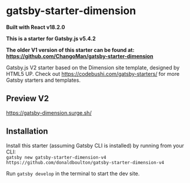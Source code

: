 # gatsby-starter-dimension

**Built with React v18.2.0**

**This is a starter for Gatsby.js v5.4.2**

**The older V1 version of this starter can be found at:**
<br/>
**https://github.com/ChangoMan/gatsby-starter-dimension**

Gatsby.js V2 starter based on the Dimension site template, designed by HTML5 UP. Check out https://codebushi.com/gatsby-starters/ for more Gatsby starters and templates.

## Preview V2

https://gatsby-dimension.surge.sh/

## Installation

Install this starter (assuming Gatsby CLI is installed) by running from your CLI:
<br/>
`gatsby new gatsby-starter-dimension-v4 https://github.com/donaldboulton/gatsby-starter-dimension-v4`

Run `gatsby develop` in the terminal to start the dev site.
